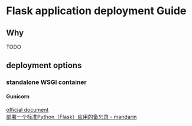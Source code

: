 # Flask application deployment Guide

## Why 

TODO

## deployment options

### standalone WSGI container

#### Gunicorn

[official document](https://flask.palletsprojects.com/en/1.1.x/deploying/wsgi-standalone/#gunicorn)  
[部署一个标准Python（Flask）应用的备忘录 - mandarin](https://blogs.lirui.me/posts/2e474ec1/)